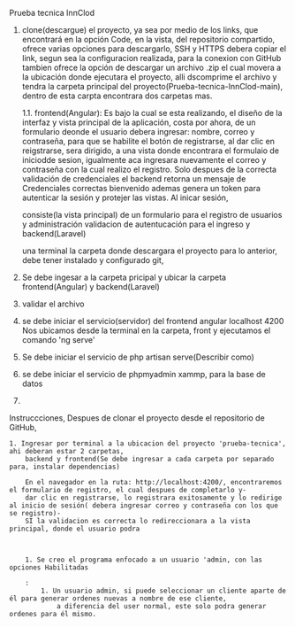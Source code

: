 Prueba tecnica InnClod

1. clone(descargue) el proyecto, ya sea por medio de los links, que encontrará en la opción Code, en la vista, del repositorio compartido,
      ofrece varias opciones para descargarlo, SSH y HTTPS debera copiar el link, segun sea la configuracion realizada, para la conexion con GitHub
      tambien ofrece la opción de descargar un archivo .zip el cual movera a la ubicación donde ejecutara el proyecto, alli dscomprime el archivo y
      tendra la carpeta principal del proyecto(Prueba-tecnica-InnClod-main), dentro de esta carpta encontrara dos carpetas mas.
   
      1.1. frontend(Angular):  Es bajo la cual se esta realizando, el diseño de la interfaz y vista principal de la aplicación, costa por ahora,
      de un formulario deonde el usuario debera ingresar: nombre, correo y contraseña, para que se habilite el botón de registrarse, al dar clic en reigstrarse, sera dirigido,
      a una vista donde encontrara el formulaio de iniciodde sesion, igualmente aca ingresara nuevamente el correo y contraseña con la cual realizo el registro.
      Solo despues de la correcta validación de credenciales el backend retorna un mensaje de Credenciales correctas bienvenido ademas genera un token para autenticar la sesión y
      protejer las vistas.
      Al inicar sesión, 


    consiste(la vista principal) de un formulario para el registro de usuarios y administración validacion de autentucación
      para el ingreso  y backend(Laravel)
   
      una terminal la carpeta donde descargara el proyecto
      para lo anterior, debe tener instalado y configurado git, 
   

3. Se debe ingesar a la carpeta  pricipal y ubicar la carpeta frontend(Angular) y backend(Laravel)
4. validar el archivo

1. se debe iniciar el servicio(servidor) del frontend angular localhost 4200
    Nos ubicamos desde la terminal en la carpeta, front y ejecutamos el comando 'ng serve'
2. Se debe iniciar el servicio de php artisan serve(Describir como)
3. se debe iniciar el servicio de phpmyadmin xammp, para la base de datos
4.

Instruccciones,
Despues de clonar el proyecto desde el repositorio de GitHub,

    1. Ingresar por terminal a la ubicacion del proyecto 'prueba-tecnica', ahi deberan estar 2 carpetas,
        backend y frontend(Se debe ingresar a cada carpeta por separado para, instalar dependencias)

        En el navegador en la ruta: http://localhost:4200/, encontraremos el formulario de registro, el cual despues de completarlo y-
        dar clic en registrarse, lo registrara exitosamente y lo redirige al inicio de sesión( debera ingresar correo y contraseña con los que se registro)-
        SI la validacion es correcta lo redireccionara a la vista principal, donde el usuario podra



        1. Se creo el programa enfocado a un usuario 'admin, con las opciones Habilitadas

        :
            1. Un usuario admin, si puede seleccionar un cliente aparte de él para generar ordenes nuevas a nombre de ese cliente,
                a diferencia del user normal, este solo podra generar ordenes para él mismo.
